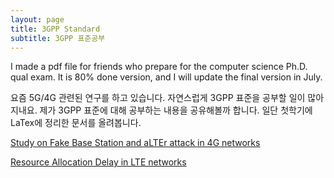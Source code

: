 ```yaml
---
layout: page
title: 3GPP Standard
subtitle: 3GPP 표준공부
---
```

I made a pdf file for friends who prepare for the computer science Ph.D. qual exam.
It is 80% done version, and I will update the final version in July.

요즘 5G/4G 관련된 연구를 하고 있습니다. 자연스럽게 3GPP 표준을 공부할 일이 많아지내요. 제가 3GPP 표준에 대해 공부하는 내용을 공유해볼까 합니다.
일단 첫학기에 LaTex에 정리한 문서를 올려봅니다.

[Study on Fake Base Station and aLTEr attack in 4G networks](https://drive.google.com/file/d/1rIXuNldJRBs5J0sHRBoNwbIJ4KD547dq/view?usp=sharing)

[Resource Allocation Delay in LTE networks](https://drive.google.com/file/d/1S2tJ8sD5CDALEtxxev2bPluksYInLcTN/view?usp=sharing)
